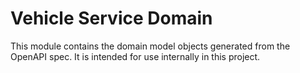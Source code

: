 # Vehicle Service Domain

This module contains the domain model objects generated from the OpenAPI spec. It is intended for use internally in this
project.
